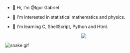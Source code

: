 - 👋 Hi, I’m @Igor Gabriel

- 👀 I'm interested in statistical mathematics and physics.
- 🌱 I'm learning C, ShellScript, Python and Html.




<p align="center">   <img alingn="center" src="hhttps://github.com/igorUfca" /></p>



![snake gif](https://github.com/igorUfca/igorUfca/blob/output/github-contribution-grid-snake.svg)
